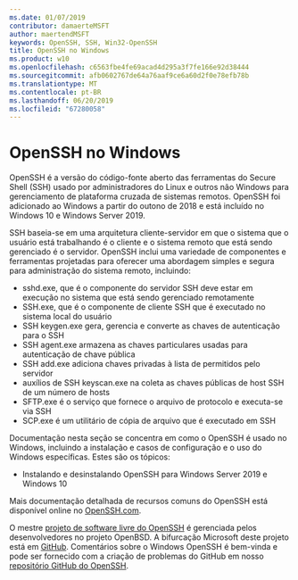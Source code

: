 ```yaml
---
ms.date: 01/07/2019
contributor: damaerteMSFT
author: maertendMSFT
keywords: OpenSSH, SSH, Win32-OpenSSH
title: OpenSSH no Windows
ms.product: w10
ms.openlocfilehash: c6563fbe4fe69acad4d295a3f7fe166e92d38444
ms.sourcegitcommit: afb0602767de64a76aaf9ce6a60d2f0e78efb78b
ms.translationtype: MT
ms.contentlocale: pt-BR
ms.lasthandoff: 06/20/2019
ms.locfileid: "67280058"
---
```

# <a name="openssh-in-windows"></a>OpenSSH no Windows

OpenSSH é a versão do código-fonte aberto das ferramentas do Secure Shell (SSH) usado por administradores do Linux e outros não Windows para gerenciamento de plataforma cruzada de sistemas remotos. OpenSSH foi adicionado ao Windows a partir do outono de 2018 e está incluído no Windows 10 e Windows Server 2019. 

SSH baseia-se em uma arquitetura cliente-servidor em que o sistema que o usuário está trabalhando é o cliente e o sistema remoto que está sendo gerenciado é o servidor. OpenSSH inclui uma variedade de componentes e ferramentas projetadas para oferecer uma abordagem simples e segura para administração do sistema remoto, incluindo:

* sshd.exe, que é o componente do servidor SSH deve estar em execução no sistema que está sendo gerenciado remotamente 
* SSH.exe, que é o componente de cliente SSH que é executado no sistema local do usuário
* SSH keygen.exe gera, gerencia e converte as chaves de autenticação para o SSH 
* SSH agent.exe armazena as chaves particulares usadas para autenticação de chave pública
* SSH add.exe adiciona chaves privadas à lista de permitidos pelo servidor
* auxílios de SSH keyscan.exe na coleta as chaves públicas de host SSH de um número de hosts
* SFTP.exe é o serviço que fornece o arquivo de protocolo e executa-se via SSH
* SCP.exe é um utilitário de cópia de arquivo que é executado em SSH

Documentação nesta seção se concentra em como o OpenSSH é usado no Windows, incluindo a instalação e casos de configuração e o uso do Windows específicas. Estes são os tópicos:
* Instalando e desinstalando OpenSSH para Windows Server 2019 e Windows 10

Mais documentação detalhada de recursos comuns do OpenSSH está disponível online no [OpenSSH.com](https://www.openssh.com/manual.html). 

O mestre [projeto de software livre do OpenSSH](https://www.openssh.com) é gerenciada pelos desenvolvedores no projeto OpenBSD. A bifurcação Microsoft deste projeto está em [GitHub](https://github.com/PowerShell/openssh-portable).
Comentários sobre o Windows OpenSSH é bem-vinda e pode ser fornecido com a criação de problemas do GitHub em nosso [repositório GitHub do OpenSSH](https://github.com/PowerShell/openssh-portable). 
